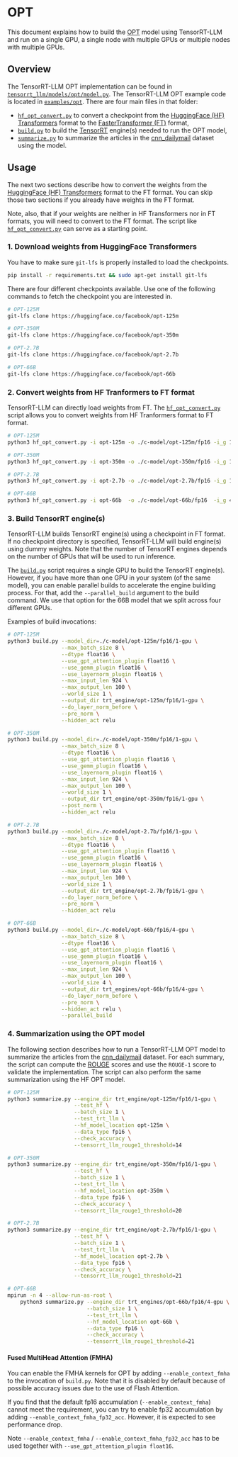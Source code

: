 # OPT

This document explains how to build the [OPT](https://huggingface.co/docs/transformers/model_doc/opt) model using TensorRT-LLM and run on a single GPU, a single node with
multiple GPUs or multiple nodes with multiple GPUs.

## Overview

The TensorRT-LLM OPT implementation can be found in [`tensorrt_llm/models/opt/model.py`](../../tensorrt_llm/models/opt/model.py). The TensorRT-LLM OPT example
code is located in [`examples/opt`](./). There are four main files in that folder:

 * [`hf_opt_convert.py`](./hf_opt_convert.py) to convert a checkpoint from the [HuggingFace (HF) Transformers](https://github.com/huggingface/transformers)
    format to the [FasterTransformer (FT)](https://github.com/NVIDIA/FasterTransformer) format,
 * [`build.py`](./build.py) to build the [TensorRT](https://developer.nvidia.com/tensorrt) engine(s) needed to run the OPT model,
 * [`summarize.py`](./summarize.py) to summarize the articles in the [cnn_dailymail](https://huggingface.co/datasets/cnn_dailymail) dataset using the model.

## Usage

The next two sections describe how to convert the weights from the [HuggingFace (HF) Transformers](https://github.com/huggingface/transformers)
format to the FT format. You can skip those two sections if you already have weights in the
FT format.

Note, also, that if your weights are neither in HF Transformers nor in FT formats, you will need to convert to the FT format. The script like
[`hf_opt_convert.py`](./hf_opt_convert.py) can serve as a starting point.

### 1. Download weights from HuggingFace Transformers

You have to make sure `git-lfs` is properly installed to load the checkpoints.

```bash
pip install -r requirements.txt && sudo apt-get install git-lfs
```

There are four different checkpoints available. Use one of the following commands to fetch the checkpoint you are interested in.

```bash
# OPT-125M
git-lfs clone https://huggingface.co/facebook/opt-125m

# OPT-350M
git-lfs clone https://huggingface.co/facebook/opt-350m

# OPT-2.7B
git-lfs clone https://huggingface.co/facebook/opt-2.7b

# OPT-66B
git-lfs clone https://huggingface.co/facebook/opt-66b
```

### 2. Convert weights from HF Tranformers to FT format

TensorRT-LLM can directly load weights from FT. The [`hf_opt_convert.py`](./hf_opt_convert.py) script allows you to convert weights from HF Tranformers
format to FT format.

```bash
# OPT-125M
python3 hf_opt_convert.py -i opt-125m -o ./c-model/opt-125m/fp16 -i_g 1 -weight_data_type fp16

# OPT-350M
python3 hf_opt_convert.py -i opt-350m -o ./c-model/opt-350m/fp16 -i_g 1 -weight_data_type fp16

# OPT-2.7B
python3 hf_opt_convert.py -i opt-2.7b -o ./c-model/opt-2.7b/fp16 -i_g 1 -weight_data_type fp16

# OPT-66B
python3 hf_opt_convert.py -i opt-66b  -o ./c-model/opt-66b/fp16  -i_g 4 -weight_data_type fp16
```

### 3. Build TensorRT engine(s)

TensorRT-LLM builds TensorRT engine(s) using a checkpoint in FT format. If no checkpoint directory is specified, TensorRT-LLM will build engine(s) using
dummy weights. Note that the number of TensorRT engines depends on the number of GPUs that will be used to run inference.

The [`build.py`](./build.py) script requires a single GPU to build the TensorRT engine(s). However, if you have more than one GPU in your system (of the same
model), you can enable parallel builds to accelerate the engine building process. For that, add the `--parallel_build` argument to the build command. We use that option for the 66B model that we split across four different GPUs.

Examples of build invocations:

```bash
# OPT-125M
python3 build.py --model_dir=./c-model/opt-125m/fp16/1-gpu \
                 --max_batch_size 8 \
                 --dtype float16 \
                 --use_gpt_attention_plugin float16 \
                 --use_gemm_plugin float16 \
                 --use_layernorm_plugin float16 \
                 --max_input_len 924 \
                 --max_output_len 100 \
                 --world_size 1 \
                 --output_dir trt_engine/opt-125m/fp16/1-gpu \
                 --do_layer_norm_before \
                 --pre_norm \
                 --hidden_act relu

# OPT-350M
python3 build.py --model_dir=./c-model/opt-350m/fp16/1-gpu \
                 --max_batch_size 8 \
                 --dtype float16 \
                 --use_gpt_attention_plugin float16 \
                 --use_gemm_plugin float16 \
                 --use_layernorm_plugin float16 \
                 --max_input_len 924 \
                 --max_output_len 100 \
                 --world_size 1 \
                 --output_dir trt_engine/opt-350m/fp16/1-gpu \
                 --post_norm \
                 --hidden_act relu

# OPT-2.7B
python3 build.py --model_dir=./c-model/opt-2.7b/fp16/1-gpu \
                 --max_batch_size 8 \
                 --dtype float16 \
                 --use_gpt_attention_plugin float16 \
                 --use_gemm_plugin float16 \
                 --use_layernorm_plugin float16 \
                 --max_input_len 924 \
                 --max_output_len 100 \
                 --world_size 1 \
                 --output_dir trt_engine/opt-2.7b/fp16/1-gpu \
                 --do_layer_norm_before \
                 --pre_norm \
                 --hidden_act relu

# OPT-66B
python3 build.py --model_dir=./c-model/opt-66b/fp16/4-gpu \
                 --max_batch_size 8 \
                 --dtype float16 \
                 --use_gpt_attention_plugin float16 \
                 --use_gemm_plugin float16 \
                 --use_layernorm_plugin float16 \
                 --max_input_len 924 \
                 --max_output_len 100 \
                 --world_size 4 \
                 --output_dir trt_engines/opt-66b/fp16/4-gpu \
                 --do_layer_norm_before \
                 --pre_norm \
                 --hidden_act relu \
                 --parallel_build
```

### 4. Summarization using the OPT model

The following section describes how to run a TensorRT-LLM OPT model to summarize the articles from the
[cnn_dailymail](https://huggingface.co/datasets/cnn_dailymail) dataset. For each summary, the script can compute the
[ROUGE](https://en.wikipedia.org/wiki/ROUGE_(metric)) scores and use the `ROUGE-1` score to validate the implementation.
The script can also perform the same summarization using the HF OPT model.

```bash
# OPT-125M
python3 summarize.py --engine_dir trt_engine/opt-125m/fp16/1-gpu \
                     --test_hf \
                     --batch_size 1 \
                     --test_trt_llm \
                     --hf_model_location opt-125m \
                     --data_type fp16 \
                     --check_accuracy \
                     --tensorrt_llm_rouge1_threshold=14

# OPT-350M
python3 summarize.py --engine_dir trt_engine/opt-350m/fp16/1-gpu \
                     --test_hf \
                     --batch_size 1 \
                     --test_trt_llm \
                     --hf_model_location opt-350m \
                     --data_type fp16 \
                     --check_accuracy \
                     --tensorrt_llm_rouge1_threshold=20

# OPT-2.7B
python3 summarize.py --engine_dir trt_engine/opt-2.7b/fp16/1-gpu \
                     --test_hf \
                     --batch_size 1 \
                     --test_trt_llm \
                     --hf_model_location opt-2.7b \
                     --data_type fp16 \
                     --check_accuracy \
                     --tensorrt_llm_rouge1_threshold=21

# OPT-66B
mpirun -n 4 --allow-run-as-root \
    python3 summarize.py --engine_dir trt_engines/opt-66b/fp16/4-gpu \
                         --batch_size 1 \
                         --test_trt_llm \
                         --hf_model_location opt-66b \
                         --data_type fp16 \
                         --check_accuracy \
                         --tensorrt_llm_rouge1_threshold=21
```

#### Fused MultiHead Attention (FMHA)

You can enable the FMHA kernels for OPT by adding `--enable_context_fmha` to the invocation of `build.py`. Note that it is disabled by default because of possible accuracy issues due to the use of Flash Attention.

If you find that the default fp16 accumulation (`--enable_context_fmha`) cannot meet the requirement, you can try to enable fp32 accumulation by adding `--enable_context_fmha_fp32_acc`. However, it is expected to see performance drop.

Note `--enable_context_fmha` / `--enable_context_fmha_fp32_acc` has to be used together with `--use_gpt_attention_plugin float16`.

